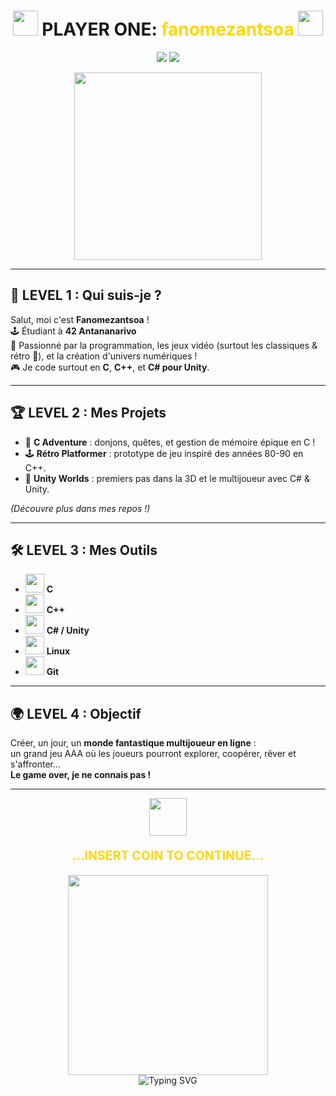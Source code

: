 <h1 align="center">
  <img src="https://media.giphy.com/media/hV2QW5pQj0F7q/giphy.gif" width="40">
  PLAYER ONE: <span style="color:#FFD700;">fanomezantsoa</span>
  <img src="https://media.giphy.com/media/hV2QW5pQj0F7q/giphy.gif" width="40">
</h1>

<p align="center">
  <img src="https://img.shields.io/badge/42-Antananarivo-000000?style=for-the-badge&logo=42&logoColor=white" />
  <a href="mailto:r.fanomezantsoa24@gmail.com"><img src="https://img.shields.io/badge/email-r.fanomezantsoa24@gmail.com-yellow?style=for-the-badge&logo=gmail&logoColor=white" /></a>
</p>

<p align="center">
  <img src="https://raw.githubusercontent.com/gauravghongde/pacman-animation/master/pacman.gif" width="300">
</p>

---

## 👾 LEVEL 1 : Qui suis-je ?

Salut, moi c'est **Fanomezantsoa** !  
🕹️ Étudiant à <b>42 Antananarivo</b>  
💾 Passionné par la programmation, les jeux vidéo (surtout les classiques & rétro 👾), et la création d'univers numériques !  
🎮 Je code surtout en **C**, **C++**, et **C# pour Unity**.

---

## 🏆 LEVEL 2 : Mes Projets

- 🎯 **C Adventure** : donjons, quêtes, et gestion de mémoire épique en C !
- 🕹️ **Rétro Platformer** : prototype de jeu inspiré des années 80-90 en C++.
- 🚀 **Unity Worlds** : premiers pas dans la 3D et le multijoueur avec C# & Unity.

*(Découvre plus dans mes repos !)*

---

## 🛠️ LEVEL 3 : Mes Outils

- <img src="https://cdn.jsdelivr.net/gh/devicons/devicon/icons/c/c-original.svg" width="30"/> **C**
- <img src="https://cdn.jsdelivr.net/gh/devicons/devicon/icons/cplusplus/cplusplus-original.svg" width="30"/> **C++**
- <img src="https://cdn.jsdelivr.net/gh/devicons/devicon/icons/csharp/csharp-original.svg" width="30"/> **C# / Unity**
- <img src="https://cdn.jsdelivr.net/gh/devicons/devicon/icons/linux/linux-original.svg" width="30"/> **Linux**
- <img src="https://cdn.jsdelivr.net/gh/devicons/devicon/icons/git/git-original.svg" width="30"/> **Git**

---

## 🌍 LEVEL 4 : Objectif

Créer, un jour, un **monde fantastique multijoueur en ligne** :  
un grand jeu AAA où les joueurs pourront explorer, coopérer, rêver et s'affronter...  
**Le game over, je ne connais pas !**

---

<p align="center">
  <img src="https://media.giphy.com/media/26ufdipQqU2lhNA4g/giphy.gif" height="60">
</p>
<p align="center" style="font-weight:bold; font-size:1.4em;">
  <span style="color:#FFD700;">...INSERT COIN TO CONTINUE...</span>
</p>

<p align="center">
  <img src="https://raw.githubusercontent.com/gauravghongde/pacman-animation/master/pacman.gif" width="320"> <br>
  <img src="https://readme-typing-svg.demolab.com?font=Fira+Code&pause=1000&color=FFD700&center=true&vCenter=true&width=435&lines=......+..+...+...+...+......" alt="Typing SVG" />
</p>
